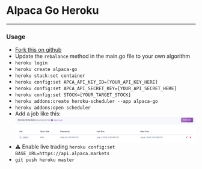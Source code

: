 # Alpaca Go Heroku
---

### Usage

  - [Fork this on github](https://github.com/earlonrails/alpaca-go-heroku/fork)
  - Update the `rebalance` method in the main.go file to your own algorithm
  - `heroku login`
  - `heroku create alpaca-go`
  - `heroku stack:set container`
  - `heroku config:set APCA_API_KEY_ID=[YOUR_API_KEY_HERE]`
  - `heroku config:set APCA_API_SECRET_KEY=[YOUR_API_SECRET_HERE]`
  - `heroku config:set STOCK=[YOUR_TARGET_STOCK]`
  - `heroku addons:create heroku-scheduler --app alpaca-go`
  - `heroku addons:open scheduler`
  - Add a job like this:
    ![](heroku-schedule.png)
  - :warning: Enable live trading `heroku config:set BASE_URL=https://api.alpaca.markets`
  - `git push heroku master`
